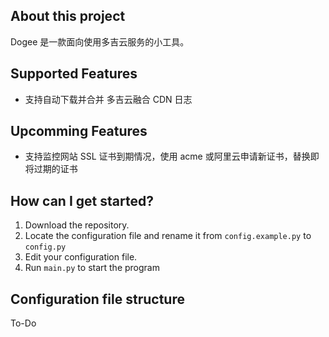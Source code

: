 ## About this project

Dogee 是一款面向使用多吉云服务的小工具。

## Supported Features

- 支持自动下载并合并 多吉云融合 CDN 日志

## Upcomming Features

- 支持监控网站 SSL 证书到期情况，使用 acme 或阿里云申请新证书，替换即将过期的证书

## How can I get started?

1. Download the repository.
2. Locate the configuration file and rename it from `config.example.py` to `config.py`
3. Edit your configuration file.
4. Run `main.py` to start the program


## Configuration file structure

To-Do

